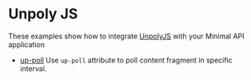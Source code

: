 # Unpoly JS

These examples show how to integrate [UnpolyJS](https://unpoly.com/) with your Minimal API application

* [up-poll](up-poll)
  Use `up-poll` attribute to poll content fragment in specific interval. 